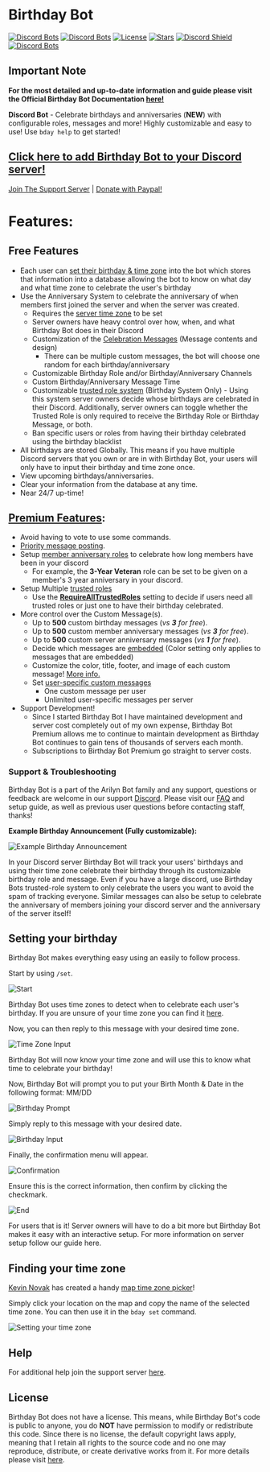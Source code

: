 # Birthday Bot

[![Discord Bots](https://top.gg/api/widget/servers/656621136808902656.svg?noavatar=true)](https://top.gg/bot/656621136808902656)
[![Discord Bots](https://top.gg/api/widget/status/656621136808902656.svg?noavatar=true)](https://top.gg/bot/656621136808902656)
[![License](https://img.shields.io/badge/license-No%20License-blue)](https://choosealicense.com/no-permission/)
[![Stars](https://img.shields.io/github/stars/scottbucher/BirthdayBot.svg)](https://github.com/scottbucher/BirthdayBot/stargazers)
[![Discord Shield](https://discord.com/api/guilds/660711235766976553/widget.png?style=shield)](https://discord.com/invite/9gUQFtz)
[![Discord Bots](https://top.gg/api/widget/owner/656621136808902656.svg?noavatar=true)](https://top.gg/bot/656621136808902656)

## Important Note

**For the most detailed and up-to-date information and guide please visit the Official Birthday Bot Documentation [here!](https://birthdaybot.scottbucher.dev)**

**Discord Bot** - Celebrate birthdays and anniversaries (**NEW**) with configurable roles, messages and more! Highly customizable and easy to use! Use `bday help` to get started!

## [Click here to add Birthday Bot to your Discord server!](https://discord.com/api/oauth2/authorize?client_id=656621136808902656&permissions=268921936&scope=bot%20applications.commands)

[Join The Support Server](https://discord.gg/9gUQFtz) | [Donate with Paypal!](https://www.paypal.com/cgi-bin/webscr?cmd=_donations&business=PE97AGAPRX35Q&currency_code=USD&source=url)

# Features:

## Free Features

-   Each user can [set their birthday & time zone](https://birthdaybot.scottbucher.dev/setting-your-birthday) into the bot which stores that information into a database allowing the bot to know on what day and what time zone to celebrate the user's birthday
-   Use the Anniversary System to celebrate the anniversary of when members first joined the server and when the server was created.
    -   Requires the [server time zone](https://birthdaybot.scottbucher.dev/faq-1/general#what-is-the-server-time-zone-setting) to be set
    -   Server owners have heavy control over how, when, and what Birthday Bot does in their Discord
    -   Customization of the [Celebration Messages](https://birthdaybot.scottbucher.dev/faq-1/custom-messages#what-are-the-different-types-of-custom-messages) (Message contents and design)
        -   There can be multiple custom messages, the bot will choose one random for each birthday/anniversary
    -   Customizable Birthday Role and/or Birthday/Anniversary Channels
    -   Custom Birthday/Anniversary Message Time
    -   Customizable [trusted role system](https://birthdaybot.scottbucher.dev/faq-1/birthday-system/trusted-system) (Birthday System Only) - Using this system server owners decide whose birthdays are celebrated in their Discord. Additionally, server owners can toggle whether the Trusted Role is only required to receive the Birthday Role or Birthday Message, or both.
    -   Ban specific users or roles from having their birthday celebrated using the birthday blacklist
-   All birthdays are stored Globally. This means if you have multiple Discord servers that you own or are in with Birthday Bot, your users will only have to input their birthday and time zone once.
-   View upcoming birthdays/anniversaries.
-   Clear your information from the database at any time.
-   Near 24/7 up-time!

## [Premium Features](https://birthdaybot.scottbucher.dev/premium-features):

-   Avoid having to vote to use some commands.
-   [Priority message posting](https://birthdaybot.scottbucher.dev/premium-features#priority-message-posting).
-   Setup [member anniversary roles](https://birthdaybot.scottbucher.dev/faq-1/member-anniversaries#what-are-anniversary-roles) to celebrate how long members have been in your discord
    -   For example, the **3-Year Veteran** role can be set to be given on a member's 3 year anniversary in your discord.
-   Setup Multiple [trusted roles](https://birthdaybot.scottbucher.dev/faq-1/birthday-system/trusted-system#do-i-need-to-set-up-the-trusted-role)
    -   Use the [**RequireAllTrustedRoles**](https://birthdaybot.scottbucher.dev/faq-1/birthday-system/trusted-system#what-is-the-require-all-trusted-role-setting) setting to decide if users need all trusted roles or just one to have their birthday celebrated.
-   More control over the Custom Message(s).
    -   Up to **500** custom birthday messages (_vs_ **_3_** _for free_).
    -   Up to **500** custom member anniversary messages (_vs_ **_3_** _for free_).
    -   Up to **500** custom server anniversary messages (_vs_ **_1_** _for free_).
    -   Decide which messages are [embedded](https://birthdaybot.scottbucher.dev/faq-1/custom-messages#what-is-a-message-embed-setting) (Color setting only applies to messages that are embedded)
    -   Customize the color, title, footer, and image of each custom message! [More info.](https://birthdaybot.scottbucher.dev/faq-1/custom-messages/customizing-custom-messages)
    -   Set [user-specific custom messages](https://birthdaybot.scottbucher.dev/premium-features#user-specific-custom-messages)
        -   One custom message per user
        -   Unlimited user-specific messages per server
-   Support Development!
    -   Since I started Birthday Bot I have maintained development and server cost completely out of my own expense, Birthday Bot Premium allows me to continue to maintain development as Birthday Bot continues to gain tens of thousands of servers each month.
    -   Subscriptions to Birthday Bot Premium go straight to server costs.

### Support & Troubleshooting

Birthday Bot is a part of the Arilyn Bot family and any support, questions or feedback are welcome in our support [Discord](https://discord.com/invite/9gUQFtz). Please visit our [FAQ](https://birthdaybot.scottbucher.dev/faq) and setup guide, as well as previous user questions before contacting staff, thanks!

**Example Birthday Announcement (Fully customizable):**

![Example Birthday Announcement](https://i.imgur.com/BZcEJ5j.png)

In your Discord server Birthday Bot will track your users' birthdays and using their time zone celebrate their birthday through its customizable birthday role and message. Even if you have a large discord, use Birthday Bots trusted-role system to only celebrate the users you want to avoid the spam of tracking everyone. Similar messages can also be setup to celebrate the anniversary of members joining your discord server and the anniversary of the server itself!

## Setting your birthday

Birthday Bot makes everything easy using an easily to follow process.

Start by using `/set`.

![Start](https://i.imgur.com/Evo2jsp.png)

Birthday Bot uses time zones to detect when to celebrate each user's birthday. If you are unsure of your time zone you can find it [here](https://github.com/scottbucher/BirthdayBot/blob/master/README.md#finding-your-time-zone).

Now, you can then reply to this message with your desired time zone.

![Time Zone Input](https://i.imgur.com/fcmXvsQ.png)

Birthday Bot will now know your time zone and will use this to know what time to celebrate your birthday!

Now, Birthday Bot will prompt you to put your Birth Month & Date in the following format: MM/DD

![Birthday Prompt](https://i.imgur.com/hKvd9bm.png)

Simply reply to this message with your desired date.

![Birthday Input](https://i.imgur.com/D6OArx2.png)

Finally, the confirmation menu will appear.

![Confirmation](https://i.imgur.com/gBafugI.png)

Ensure this is the correct information, then confirm by clicking the checkmark.

![End](https://i.imgur.com/2F8u3Cw.png)

For users that is it! Server owners will have to do a bit more but Birthday Bot makes it easy with an interactive setup. For more information on server setup follow our guide here.

## Finding your time zone

[Kevin Novak](https://github.com/KevinNovak) has created a handy [map time zone picker](https://kevinnovak.github.io/Time-Zone-Picker/)!

Simply click your location on the map and copy the name of the selected time zone. You can then use it in the `bday set` command.

![Setting your time zone](https://i.imgur.com/ibPmjNs.png)

## Help

For additional help join the support server [here](https://discord.gg/9gUQFtz).

## License

Birthday Bot does not have a license. This means, while Birthday Bot's code is public to anyone, you do **NOT** have permission to modify or redistribute this code. Since there is no license, the default copyright laws apply, meaning that I retain all rights to the source code and no one may reproduce, distribute, or create derivative works from it. For more details please visit [here](https://choosealicense.com/no-permission/).
